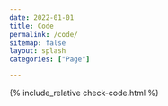 ```yaml
---
date: 2022-01-01
title: Code
permalink: /code/
sitemap: false
layout: splash
categories: ["Page"]

---
```


{% include_relative check-code.html %}
